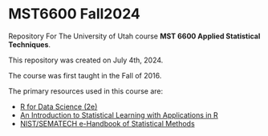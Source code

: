 # MST6600 Fall2024
Repository For The University of Utah course **MST 6600 Applied Statistical Techniques**. 

This repository was created on July 4th, 2024.

The course was first taught in the Fall of 2016.

The primary resources used in this course are:

- [R for Data Science (2e)](https://r4ds.hadley.nz/)  
- [An Introduction to Statistical Learning with Applications in R](https://www.statlearning.com/)  
- [NIST/SEMATECH e-Handbook of Statistical Methods](https://www.itl.nist.gov/div898/handbook/)  

